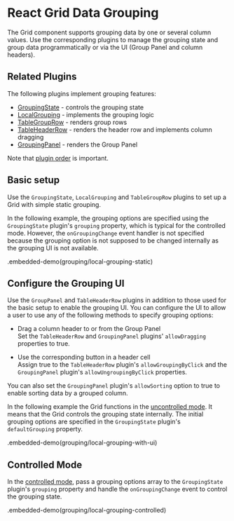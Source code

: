 # React Grid Data Grouping

The Grid component supports grouping data by one or several column values. Use the corresponding plugins to manage the grouping state and group data programmatically or via the UI (Group Panel and column headers).

## Related Plugins

The following plugins implement grouping features:

- [GroupingState](../reference/grouping-state.md) - controls the grouping state  
- [LocalGrouping](../reference/local-grouping.md) - implements the grouping logic  
- [TableGroupRow](../reference/table-group-row.md) - renders group rows  
- [TableHeaderRow](../reference/table-header-row.md) - renders the header row and implements column dragging  
- [GroupingPanel](../reference/grouping-panel.md) - renders the Group Panel

Note that [plugin order](../README.md#plugin-order) is important.

## Basic setup

Use the `GroupingState`, `LocalGrouping` and `TableGroupRow` plugins to set up a Grid with simple static grouping. 

In the following example, the grouping options are specified using the `GroupingState` plugin's `grouping` property, which is typical for the controlled mode. However, the `onGroupingChange` event handler is not specified because the grouping option is not supposed to be changed internally as the grouping UI is not available.

.embedded-demo(grouping/local-grouping-static)

## Configure the Grouping UI

Use the `GroupPanel` and `TableHeaderRow` plugins in addition to those used for the basic setup to enable the grouping UI. You can configure the UI to allow a user to use any of the following methods to specify grouping options:

- Drag a column header to or from the Group Panel  
 Set the `TableHeaderRow` and `GroupingPanel` plugins' `allowDragging` properties to true.

- Use the corresponding button in a header cell  
 Assign true to the `TableHeaderRow` plugin's `allowGroupingByClick` and the `GroupingPanel` plugin's `allowUngroupingByClick` properties.

You can also set the `GroupingPanel` plugin's `allowSorting` option to true to enable sorting data by a grouped column.

In the following example the Grid functions in the [uncontrolled mode](controlled-and-uncontrolled-modes.md). It means that the Grid controls the grouping state internally. The initial grouping options are specified in the `GroupingState` plugin's `defaultGrouping` property.

.embedded-demo(grouping/local-grouping-with-ui)

## Controlled Mode

In the [controlled mode](controlled-and-uncontrolled-modes.md), pass a grouping options array to the `GroupingState` plugin's `grouping` property and handle the `onGroupingChange` event to control the grouping state.

.embedded-demo(grouping/local-grouping-controlled)
